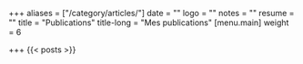 +++
aliases = ["/category/articles/"]
date = ""
logo = ""
notes = ""
resume = ""
title = "Publications"
title-long = "Mes publications"
[menu.main]
weight = 6

+++
{{< posts >}}